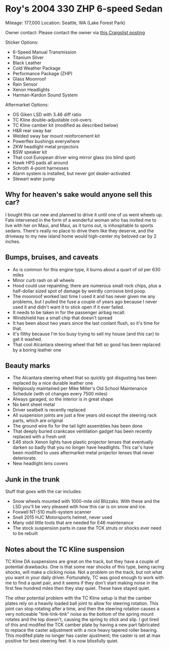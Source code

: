# Roy's 2004 330 ZHP 6-speed Sedan

Mileage: 177,000
Location: Seattle, WA (Lake Forest Park)

Owner contact:
Please contact the owner via [this Craigslist posting](https://seattle.craigslist.org/see/cto/d/seattle-2004-bmw-330-zhp/7235581986.html)

Sticker Options:
* 6-Speed Manual Transmission
* Titanium Silver
* Black Leather
* Cold Weather Package
* Performance Package (ZHP)
* Glass Moonroof
* Rain Sensor
* Xenon Headlights
* Harman-Kardon Sound System

Aftermarket Options:
* OS Giken LSD with 3.46 diff ratio
* TC Kline double-adjustable coil-overs
* TC Kline camber kit (modified as described below)
* H&R rear sway bar
* Welded sway bar mount reinforcement kit
* Powerflex bushings everywhere
* ZKW headlight metal projectors
* BSW speaker kit
* That cool European driver wing mirror glass (no blind spot)
* Hawk HPS pads all around
* Schroth 4-point harnesses
* Alarm system is installed, but never got dealer-activated
* Stewart water pump

## Why for heaven's sake would anyone sell this car?

I bought this car new and planned to drive it until one of us went wheels up. Fate intervened in the form of a wonderful woman who has invited me to live with her on Maui, and Maui, as it turns out, is inhospitable to sports sedans. There's really no place to drive them like they deserve, and the driveway to my new island home would high-center my beloved car by 2 inches.

## Bumps, bruises, and caveats
* As is common for this engine type, it burns about a quart of oil per 630 miles
* Minor curb rash on all wheels
* Hood could use repainting; there are numerous small rock chips, plus a half-dollar sized spot of damage by weirdly corrosive bird poop.
* The moonroof worked last time I used it and has never given me any problems, but I pulled the fuse a couple of years ago because I never used it and didn't want it to stick open if it ever failed.
* It needs to be taken in for the passenger airbag recall.
* Windshield has a small chip that doesn't spread
* It has been about two years since the last coolant flush, so it's time for that.
* It's filthy because I'm too busy trying to sell my house (and this car) to get it washed.
* That cool Alcantara steering wheel that felt so good has been replaced by a boring leather one

## Beauty marks
* The Alcantara steering wheel that so quickly got disgusting has been replaced by a nice durable leather one
* Religiously maintained per Mike Miller's Old School Maintenance Schedule (with oil changes every 7500 miles)
* Always garaged, so the interior is in great shape
* No bent sheet metal
* Driver seatbelt is recently replaced
* All suspension joints are just a few years old except the steering rack parts, which are original
* The ground wire fix for the tail light assemblies has been done
* That deeply buried crankcase ventilation gadget has been recently replaced with a fresh unit
* E46 stock Xenon lights have plastic projector lenses that eventually darken so badly that you no longer have headlights. This car's have been modified to uses aftermarket metal projector lenses that never deteriorate.
* New headlight lens covers

## Junk in the trunk
Stuff that goes with the car includes:
* Snow wheels mounted with 1000-mile old Blizzaks. With these and the LSD you'll be very pleased with how this car is on snow and ice.
* Foxwell NT-510 multi-system scanner
* Snell 2015 HJC Motorsports helmet, never used
* Many odd little tools that are needed for E46 maintenance
* The stock suspension parts in case the TCK struts or shocks ever need to be rebuilt

## Notes about the TC Kline suspension
TC Kline DA suspensions are great on the track, but they have a couple of potential drawbacks. One is that some rear shocks of this type, being racing shocks, will make a clicking noise. Not a problem on the track, but not what you want in your daily driver. Fortunately, TC was good enough to work with me to find a quiet pair, and it seems if they don't start making noise in the first few hundred miles then they stay quiet. These have stayed quiet.

The other potential problem with the TC Kline setup is that the camber plates rely on a heavily loaded ball joint to allow for steering rotation. This joint can stop rotating after a time, and then the steering rotation causes a very noticeable "tink-tink-tink" noise as the bottom of the spring mount rotates and the top doesn't, causing the spring to stick and slip. I got tired of this and modifed the TCK camber plate by having a new part fabricated to replace the caster adjustment with a nice heavy tapered roller bearing. This modifed plate no longer has caster ajustment; the caster is set at max positive for best steering feel. It is now blissfully quiet.